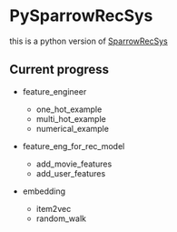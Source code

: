 # PySparrowRecSys

this is a python version of [SparrowRecSys](https://github.com/wzhe06/SparrowRecSys)

## Current progress
 - feature_engineer
   - one_hot_example
   - multi_hot_example
   - numerical_example

 - feature_eng_for_rec_model
   - add_movie_features
   - add_user_features
   
 - embedding
   - item2vec
   - random_walk